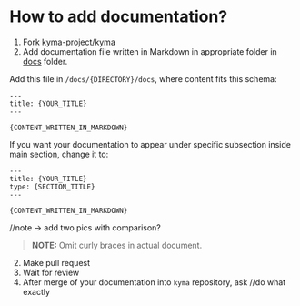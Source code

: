 # How to add documentation?

1. Fork [kyma-project/kyma](https://github.com/kyma-project/kyma/)
2. Add documentation file written in Markdown in appropriate folder in [docs](https://github.com/kyma-project/kyma/tree/master/docs) folder.

Add this file in `/docs/{DIRECTORY}/docs`, where content fits this schema:

```
---
title: {YOUR_TITLE}
---

{CONTENT_WRITTEN_IN_MARKDOWN}
```

If you want your documentation to appear under specific subsection inside main section, change it to:

```
---
title: {YOUR_TITLE}
type: {SECTION_TITLE}
---

{CONTENT_WRITTEN_IN_MARKDOWN}
```

//note -> add two pics with comparison?

> **NOTE:** Omit curly braces in actual document.

2. Make pull request
3. Wait for review
4. After merge of your documentation into `kyma` repository, ask
   //do what exactly
